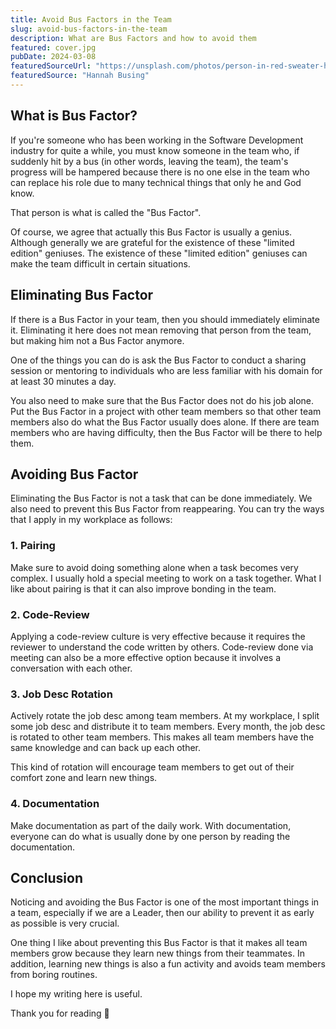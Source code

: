 ```yaml
---
title: Avoid Bus Factors in the Team
slug: avoid-bus-factors-in-the-team
description: What are Bus Factors and how to avoid them
featured: cover.jpg
pubDate: 2024-03-08
featuredSourceUrl: "https://unsplash.com/photos/person-in-red-sweater-holding-babys-hand-Zyx1bK9mqmA"
featuredSource: "Hannah Busing"
---
```


## What is Bus Factor?

If you're someone who has been working in the Software Development industry for quite a while, you must know someone in the team who, if suddenly hit by a bus (in other words, leaving the team), the team's progress will be hampered because there is no one else in the team who can replace his role due to many technical things that only he and God know.

That person is what is called the "Bus Factor".

Of course, we agree that actually this Bus Factor is usually a genius. Although generally we are grateful for the existence of these "limited edition" geniuses. The existence of these "limited edition" geniuses can make the team difficult in certain situations.

## Eliminating Bus Factor

If there is a Bus Factor in your team, then you should immediately eliminate it. Eliminating it here does not mean removing that person from the team, but making him not a Bus Factor anymore.

One of the things you can do is ask the Bus Factor to conduct a sharing session or mentoring to individuals who are less familiar with his domain for at least 30 minutes a day.

You also need to make sure that the Bus Factor does not do his job alone. Put the Bus Factor in a project with other team members so that other team members also do what the Bus Factor usually does alone. If there are team members who are having difficulty, then the Bus Factor will be there to help them.

## Avoiding Bus Factor

Eliminating the Bus Factor is not a task that can be done immediately. We also need to prevent this Bus Factor from reappearing. You can try the ways that I apply in my workplace as follows:

### 1. Pairing

Make sure to avoid doing something alone when a task becomes very complex. I usually hold a special meeting to work on a task together. What I like about pairing is that it can also improve bonding in the team.

### 2. Code-Review

Applying a code-review culture is very effective because it requires the reviewer to understand the code written by others. Code-review done via meeting can also be a more effective option because it involves a conversation with each other.

### 3. Job Desc Rotation

Actively rotate the job desc among team members. At my workplace, I split some job desc and distribute it to team members. Every month, the job desc is rotated to other team members. This makes all team members have the same knowledge and can back up each other.

This kind of rotation will encourage team members to get out of their comfort zone and learn new things.

### 4. Documentation

Make documentation as part of the daily work. With documentation, everyone can do what is usually done by one person by reading the documentation.

## Conclusion

Noticing and avoiding the Bus Factor is one of the most important things in a team, especially if we are a Leader, then our ability to prevent it as early as possible is very crucial.

One thing I like about preventing this Bus Factor is that it makes all team members grow because they learn new things from their teammates. In addition, learning new things is also a fun activity and avoids team members from boring routines.

I hope my writing here is useful.

Thank you for reading 👋

